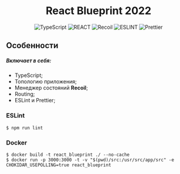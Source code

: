<span align="center">

# React Blueprint 2022

![TypeScript](https://img.shields.io/badge/TypeScript-222?style=for-the-badge&logo=typescript&logoColor=f7df1e) ![REACT](https://img.shields.io/badge/React-222?style=for-the-badge&logo=react&logoColor=61dafb) ![Recoil](https://img.shields.io/badge/Recoil-222?style=for-the-badge&logo=bookstack&logoColor=3578e5) 
![ESLINT](https://img.shields.io/badge/ESLint-555?style=flat-square&logo=eslint&logoColor=fff) ![Prettier](https://img.shields.io/badge/Prettier-555?style=flat-square&logo=prettier&logoColor=fff)

</span>

## Особенности

##### Включает в себя:
- TypeScript;
- Топологию приложения;
- Менеджер состояний **Recoil**;
- Routing;
- ESLint и Prettier;

### ESLint
````
$ npm run lint
````

### Docker

````
$ docker build -t react_blueprint ./ --no-cache
$ docker run -p 3000:3000 -t -v "$(pwd)/src:/usr/src/app/src" -e CHOKIDAR_USEPOLLING=true react_blueprint
````
